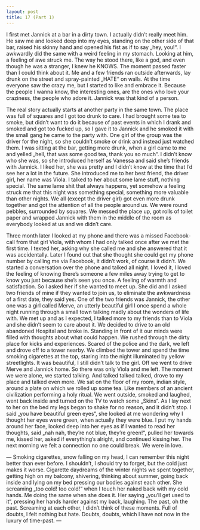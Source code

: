 ```yaml
---
layout: post
title: 17 (Part 1)
---
```


I first met Jannick at a bar in a dirty town. I actually didn’t really meet him. He saw me and looked deep into my eyes, standing on the other side of that bar, raised his skinny hand and opened his fist as if to say „hey, you!“. I awkwardly did the same with a weird feeling in my stomach. Looking at him, a feeling of awe struck me. The way he stood there, like a god, and even though he was a stranger, I knew he KNOWS. The moment passed faster than I could think about it. Me and a few friends ran outside afterwards, lay drunk on the street and spray-painted „HATE“ on walls. At the time everyone saw the crazy me, but I started to like and embrace it. Because the people I wanna know, the interesting ones, are the ones who love your craziness, the people who adore it. Jannick was that kind of a person.

The real story actually starts at another party in the same town. The place was full of squares and I got too drunk to care. I had brought some tea to smoke, but didn’t want to do it because of past events in which I drank and smoked and got too fucked up, so I gave it to Jannick and he smoked it with the small gang he came to the party with. One girl of the group was the driver for the night, so she couldn’t smoke or drink and instead just watched them. I was sitting at the bar, getting more drunk, when a girl came to me and yelled „hell, that was some good tea, thank you so much“. I didn’t know who she was, so she introduced herself as Vanessa and said she’s friends with Jannick. I liked her, she was pretty and I didn’t know at the time that I’d see her a lot in the future. She introduced me to her best friend, the driver girl, her name was Viola. I talked to her about some lame stuff, nothing special. The same lame shit that always happens, yet somehow a feeling struck me that this night was something special, something more valuable than other nights.
We all (except the driver girl) got even more drunk together and got the attention of all the people around us. We were round pebbles, surrounded by squares. We messed the place up, got rolls of toilet paper and wrapped Jannick with them in the middle of the room as everybody looked at us and we didn’t care.

Three month later I looked at my phone and there was a missed Facebook-call from that girl Viola, with whom I had only talked once after we met the first time. I texted her, asking why she called me and she answered that it was accidentally. Later I found out that she thought she could get my phone number by calling me via Facebook, it didn’t work, of course it didn’t.
We started a conversation over the phone and talked all night. I loved it, I loved the feeling of knowing there’s someone a few miles away trying to get to know you just because she’s seen you once. A feeling of warmth and satisfaction. So I asked her if she wanted to meet up. She did and I asked two friends of mine if they wanted to join us, to eliminate the awkwardness of a first date, they said yes. One of the two friends was Jannick, the other one was a girl called Merve, an utterly beautiful girl I once spend a whole night running through a small town talking madly about the wonders of life with.
We met up and as I expected, I talked more to my friends than to Viola and she didn’t seem to care about it. We decided to drive to an old abandoned Hospital and broke in. Standing in front of it our minds were filled with thoughts about what could happen. We rushed through the dirty place for kicks and experiences. Scared of the police and the dark, we left and drove off to a tower nearby. We climbed the tower and spend the time smoking cigarettes at the top, staring into the night illuminated by yellow streetlights. It was beautiful, I still didn’t talk to the girl.
Off we went to drive Merve and Jannick home. So there was only Viola and me left. The moment we were alone, we started talking. And talked talked talked, drove to my place and talked even more. We sat on the floor of my room, indian style, around a plate on which we rolled up some tea. Like members of an ancient civilization performing a holy ritual. We went outside, smoked and laughed, went back inside and turned on the TV to watch some „Skins“. As I lay next to her on the bed my legs began to shake for no reason, and it didn’t stop. I said „you have beautiful green eyes“, she looked at me wondering why I thought her eyes were green, when actually they were blue. I put my hands around her face, looked deep into her eyes as if I wanted to read her thoughts, said „nah nah, they’re not blue, they’re green!“, pulled her towards me, kissed her, asked if everything’s alright, and continued kissing her. The next morning we felt a connection no one could break. We were in love.

— Smoking cigarettes, snow falling on my head, I can remember this night better than ever before. I shouldn’t, I should try to forget, but the cold just makes it worse. Cigarette daydreams of the winter nights we spent together, getting high on my balcony, shivering, thinking about summer, going back inside and lying on my bed pressing our bodies against each other. She screaming „too cold! too cold!“ when I touch her naked back with my cold hands. Me doing the same when she does it. Her saying „you’ll get used to it“, pressing her hands harder against my back, laughing. The past, oh the past. Screaming at each other, I didn’t think of these moments. Full of doubts, I felt nothing but hate. Doubts, doubts, which I have not now in the luxury of time-past. —

